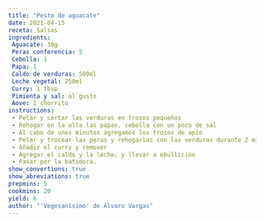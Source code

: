 ```yaml
---
title: "Pesto de aguacate"
date: 2021-04-15
receta: Salsas
ingredients:
 Aguacate: 30g
 Peras conferencia: 5 
 Cebolla: 1
 Papa: 1
 Caldo de verduras: 500ml
 Leche vegetal: 250ml
 Curry: 1 tbsp
 Pimienta y sal: al gusto
 Aove: 1 chorrito
instructions:
 - Pelar y cortar las verduras en trozos pequeños
 - Rehogar en la olla las papas, cebolla con un poco de sal
 - Al cabo de unos minutos agregamos los trozos de apio
 - Pelar y trocear las peras y rehogarlas con las verduras durante 2 minutos
 - Añadir el curry y remover
 - Agregar el caldo y la leche; y llevar a ebullición
 - Pasar por la batidora.
show_convertions: true
show_abreviations: true
prepmins: 5
cookmins: 20
yield: 6
author: "'Vegesanísimo' de Álvaro Vargas"
---
```

<!--stackedit_data:
eyJoaXN0b3J5IjpbLTEzNDIyODg3OTRdfQ==
-->